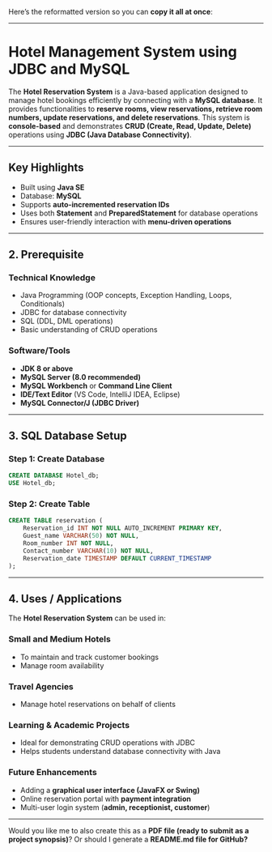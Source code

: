 Here’s the reformatted version so you can **copy it all at once**:

---

# **Hotel Management System using JDBC and MySQL**

The **Hotel Reservation System** is a Java-based application designed to manage hotel bookings efficiently by connecting with a **MySQL database**. It provides functionalities to **reserve rooms, view reservations, retrieve room numbers, update reservations, and delete reservations**. This system is **console-based** and demonstrates **CRUD (Create, Read, Update, Delete)** operations using **JDBC (Java Database Connectivity)**.

---

## **Key Highlights**

* Built using **Java SE**
* Database: **MySQL**
* Supports **auto-incremented reservation IDs**
* Uses both **Statement** and **PreparedStatement** for database operations
* Ensures user-friendly interaction with **menu-driven operations**

---

## **2. Prerequisite**

### **Technical Knowledge**

* Java Programming (OOP concepts, Exception Handling, Loops, Conditionals)
* JDBC for database connectivity
* SQL (DDL, DML operations)
* Basic understanding of CRUD operations

### **Software/Tools**

* **JDK 8 or above**
* **MySQL Server (8.0 recommended)**
* **MySQL Workbench** or **Command Line Client**
* **IDE/Text Editor** (VS Code, IntelliJ IDEA, Eclipse)
* **MySQL Connector/J (JDBC Driver)**

---

## **3. SQL Database Setup**

### **Step 1: Create Database**

```sql
CREATE DATABASE Hotel_db;
USE Hotel_db;
```

### **Step 2: Create Table**

```sql
CREATE TABLE reservation (
    Reservation_id INT NOT NULL AUTO_INCREMENT PRIMARY KEY,
    Guest_name VARCHAR(50) NOT NULL,
    Room_number INT NOT NULL,
    Contact_number VARCHAR(10) NOT NULL,
    Reservation_date TIMESTAMP DEFAULT CURRENT_TIMESTAMP
);
```


---

## **4. Uses / Applications**

The **Hotel Reservation System** can be used in:

### **Small and Medium Hotels**

* To maintain and track customer bookings
* Manage room availability

### **Travel Agencies**

* Manage hotel reservations on behalf of clients

### **Learning & Academic Projects**

* Ideal for demonstrating CRUD operations with JDBC
* Helps students understand database connectivity with Java

### **Future Enhancements**

* Adding a **graphical user interface (JavaFX or Swing)**
* Online reservation portal with **payment integration**
* Multi-user login system (**admin, receptionist, customer**)

---

Would you like me to also create this as a **PDF file (ready to submit as a project synopsis)**?
Or should I generate a **README.md file for GitHub?**
